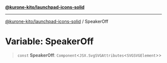 [**@kurone-kito/launchpad-icons-solid**](../README.md)

***

[@kurone-kito/launchpad-icons-solid](../globals.md) / SpeakerOff

# Variable: SpeakerOff

> `const` **SpeakerOff**: `Component`\<`JSX.SvgSVGAttributes`\<`SVGSVGElement`\>\>
